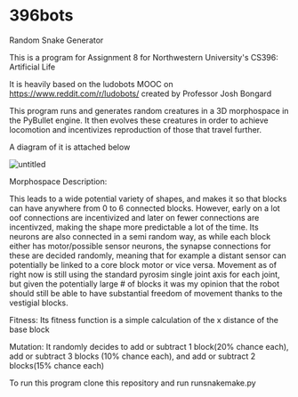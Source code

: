 # 396bots
Random Snake Generator

This is a program for Assignment 8 for Northwestern University's CS396: Artificial Life

It is heavily based on the ludobots MOOC on https://www.reddit.com/r/ludobots/ created by Professor Josh Bongard

This program runs and generates random creatures in a 3D morphospace in the PyBullet engine. It then evolves these creatures in order to achieve locomotion and incentivizes reproduction of those that travel further.

A diagram of it is attached below

![untitled](https://user-images.githubusercontent.com/23564433/221767293-72b6e414-3910-4fe5-81b5-5cb223301285.png)


Morphospace Description:

This leads to a wide potential variety of shapes, and makes it so that blocks can have anywhere from 0 to 6 connected blocks. However, early on a lot oof connections are incentivized and later on fewer connections are incentivzed, making the shape more predictable a lot of the time. Its neurons are also connected in a semi random way, as while each block either has motor/possible sensor neurons, the synapse connections for these are decided randomly, meaning that for example a distant sensor can potentially be linked to a core block motor or vice versa. Movement as of right now is still using the standard pyrosim single joint axis for each joint, but given the potentially large # of blocks it was my opinion that the robot should still be able to have substantial freedom of movement thanks to the vestigial blocks.

Fitness:
  Its fitness function is a simple calculation of the x distance of the base block
  
Mutation:
  It randomly decides to add or subtract 1 block(20% chance each), add or subtract 3 blocks (10% chance each), and add or subtract 2 blocks(15% chance each)


To run this program clone this repository and run runsnakemake.py


